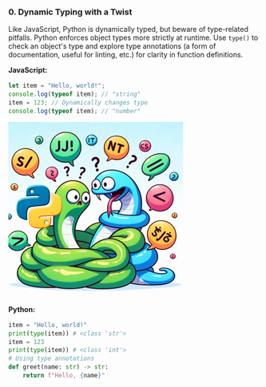 ### 0. Dynamic Typing with a Twist
Like JavaScript, Python is dynamically typed, but beware of type-related pitfalls. Python enforces object types more strictly at runtime. Use `type()` to check an object's type and explore type annotations (a form of documentation, useful for linting, etc.) for clarity in function definitions.

**JavaScript:**
```javascript
let item = "Hello, world!";
console.log(typeof item); // "string"
item = 123; // Dynamically changes type
console.log(typeof item); // "number"
```

![Dynamic Typing with a Twist](./images/0.png)

**Python:**
```python
item = "Hello, world!"
print(type(item)) # <class 'str'>
item = 123
print(type(item)) # <class 'int'>
# Using type annotations
def greet(name: str) -> str:
    return f"Hello, {name}"
```
